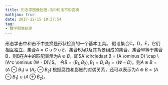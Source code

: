 ```yaml
---
title: 形态学图像处理-击中和击不中变换
mathjax: true
date: 2017-12-15 10:37:54
tag:
- 数字图像处理
---
```

形态学击中和击不中变换是形状检测的一个基本工具。
假设集合C，D，E，它们相互独立，集合$A = C \cup D \cup E$，集合B为D及其背景组成的集合，集合W等于集合B，则B在A中的匹配表示为$A \circledast B$，即$A \circledast B = (A \ominus D) \cap \[A^c \ominus (W - D)\]$。
令$B = (B_1, B_2), B_1 = D, B_2 = (W - D)$，则$A \circledast B = (A \ominus B_1) \cup (A_c \ominus B_2)$
根据腐蚀和膨胀的对偶关系，还可以表示为$A \circledast B = (A \ominus B_1) \cup (A \oplus \hat{B}_2)$。
